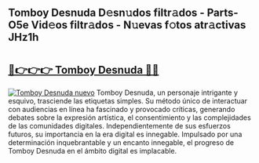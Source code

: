 ## Tomboy Desnuda D𝚎sn𝚞dos filtr𝚊dos - Parts-O5e Vid𝚎os filtr𝚊dos - N𝚞evas f𝚘tos atr𝚊ctivas JHz1h

# <h2><a href="http://mb598x.tromn.icu/?c=Tomboy+Desnuda">🔗👉👉👉 Tomboy Desnuda 🔗🔗</a></h2>

[![Tomboy Desnuda nuevo](https://i.imgur.com/pEAQMta.gif)](http://mb598x.tromn.icu/?c=Tomboy+Desnuda)
Tomboy Desnuda, un personaje intrigante y esquivo, trasciende las etiquetas simples. Su método único de interactuar con audiencias en línea ha fascinado y provocado críticas, generando debates sobre la expresión artística, el consentimiento y las complejidades de las comunidades digitales. Independientemente de sus esfuerzos futuros, su importancia en la era digital es innegable. Impulsado por una determinación inquebrantable y un encanto innegable, el progreso de Tomboy Desnuda en el ámbito digital es implacable.
